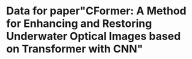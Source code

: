 # Data for paper"CFormer: A Method for Enhancing and Restoring Underwater Optical Images based on Transformer with CNN"
